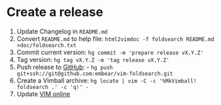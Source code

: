 # Create a release

  1. Update Changelog in `README.md`
  2. Convert `README.md` to help file: `html2vimdoc -f foldsearch README.md >doc/foldsearch.txt`
  3. Commit current version: `hg commit -m 'prepare release vX.Y.Z'`
  4. Tag version: `hg tag vX.Y.Z -m 'tag release vX.Y.Z'`
  5. Push release to [GitHub]:
    - `hg push git+ssh://git@github.com:embear/vim-foldsearch.git`
  6. Create a Vimball archive: `hg locate | vim -C -c '%MkVimball! foldsearch .' -c 'q!' -`
  7. Update [VIM online]

[GitHub]: https://github.com/embear/vim-foldsearch
[VIM online]: http://www.vim.org/scripts/script.php?script_id=2302
